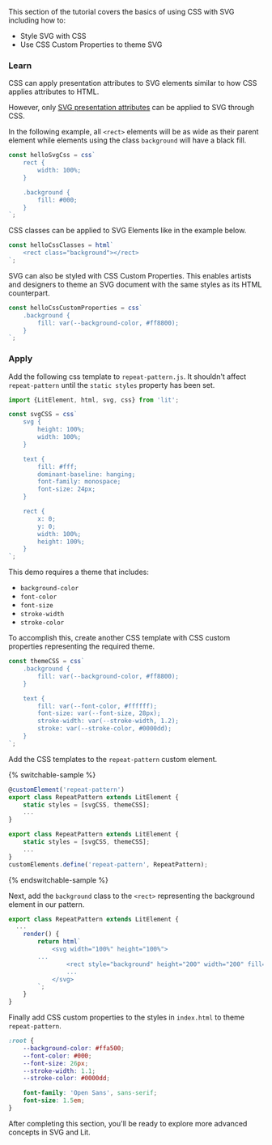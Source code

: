 This section of the tutorial covers the basics of using CSS with SVG 
including how to:

- Style SVG with CSS
- Use CSS Custom Properties to theme SVG

### Learn

CSS can apply presentation attributes to SVG elements similar to how 
CSS applies attributes to HTML.

However, only [SVG presentation attributes](https://developer.mozilla.org/en-US/docs/Web/SVG/Attribute/Presentation)
can be applied to SVG through CSS.

In the following example, all `<rect>` elements will be as wide as
their parent element while elements using the class `background` will
have a black fill.


```ts
const helloSvgCss = css`
	rect {
		width: 100%;
	}

	.background {
		fill: #000;
	}
`;
```

CSS classes can be applied to SVG Elements like in the example below.

```ts
const helloCssClasses = html`
	<rect class="background"></rect>
`;
```

SVG can also be styled with CSS Custom Properties. This enables artists
and designers to theme an SVG document with the same styles as its
HTML counterpart.

```ts
const helloCssCustomProperties = css`
	.background {
		fill: var(--background-color, #ff8800);
	}
`;
```

### Apply

Add the following css template to `repeat-pattern.js`. It shouldn't affect
`repeat-pattern` until the `static styles` property has been set.

```ts
import {LitElement, html, svg, css} from 'lit';

const svgCSS = css`
	svg {
		height: 100%;
		width: 100%;
	}

	text {
		fill: #fff;
		dominant-baseline: hanging;
		font-family: monospace;
		font-size: 24px;
	}

	rect {
		x: 0;
		y: 0;
		width: 100%;
		height: 100%;
	}
`;
```

This demo requires a theme that includes:

- `background-color`
- `font-color`
- `font-size`
- `stroke-width`
- `stroke-color`

To accomplish this, create another CSS template with CSS custom properties
representing the required theme.

```ts
const themeCSS = css`
	.background {
		fill: var(--background-color, #ff8800);
	}

	text {
		fill: var(--font-color, #ffffff);
		font-size: var(--font-size, 28px);
		stroke-width: var(--stroke-width, 1.2);
		stroke: var(--stroke-color, #0000dd);
	}
`;
```

Add the CSS templates to the `repeat-pattern` custom element.

{% switchable-sample %}

```ts
@customElement('repeat-pattern')
export class RepeatPattern extends LitElement {
	static styles = [svgCSS, themeCSS];
	...
}
```

```js
export class RepeatPattern extends LitElement {
	static styles = [svgCSS, themeCSS];
	...
}
customElements.define('repeat-pattern', RepeatPattern);
```

{% endswitchable-sample %}

Next, add the `background` class to the `<rect>` representing the
background element in our pattern.

```ts
export class RepeatPattern extends LitElement {
  ...
	render() {
		return html`
			<svg width="100%" height="100%">
        ...
				<rect style="background" height="200" width="200" fill="#fff"></rect>
				...
			</svg>
		`;
	}
}
```

Finally add CSS custom properties to the styles in `index.html` to theme
`repeat-pattern`.

```css
:root {
	--background-color: #ffa500;
	--font-color: #000;
	--font-size: 26px;
	--stroke-width: 1.1;
	--stroke-color: #0000dd;

	font-family: 'Open Sans', sans-serif;
	font-size: 1.5em;
}
```

After completing this section, you'll be ready to explore more advanced
concepts in SVG and Lit.